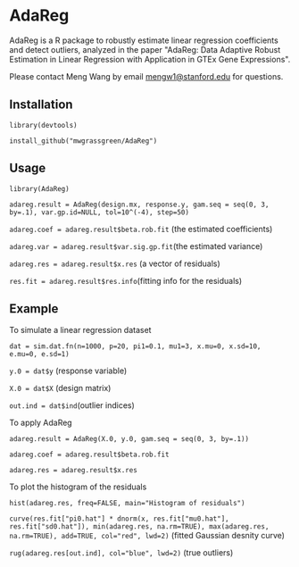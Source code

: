 # AdaReg
AdaReg is a R package to robustly estimate linear regression coefficients and detect outliers, analyzed in the paper "AdaReg: Data Adaptive Robust Estimation in Linear Regression with Application in GTEx Gene Expressions". 

Please contact Meng Wang by email <mengw1@stanford.edu> for questions. 

## Installation
`library(devtools)`

`install_github("mwgrassgreen/AdaReg")`

## Usage
`library(AdaReg)`

`adareg.result = AdaReg(design.mx, response.y, gam.seq = seq(0, 3, by=.1), var.gp.id=NULL, tol=10^(-4), step=50)`

`adareg.coef = adareg.result$beta.rob.fit` (the estimated coefficients)

`adareg.var = adareg.result$var.sig.gp.fit`(the estimated variance)

`adareg.res = adareg.result$x.res` (a vector of residuals)

`res.fit = adareg.result$res.info`(fitting info for the residuals)
   
## Example
To simulate a linear regression dataset 

`dat = sim.dat.fn(n=1000, p=20, pi1=0.1, mu1=3, x.mu=0, x.sd=10, e.mu=0, e.sd=1)`

`y.0 = dat$y` (response variable)

`X.0 = dat$X` (design matrix)

`out.ind = dat$ind`(outlier indices)
 
 To apply AdaReg
 
`adareg.result = AdaReg(X.0, y.0, gam.seq = seq(0, 3, by=.1))`

`adareg.coef = adareg.result$beta.rob.fit`

`adareg.res = adareg.result$x.res`

To plot the histogram of the residuals

`hist(adareg.res, freq=FALSE, main="Histogram of residuals")`

`curve(res.fit["pi0.hat"] * dnorm(x, res.fit["mu0.hat"], res.fit["sd0.hat"]), min(adareg.res, na.rm=TRUE), max(adareg.res, na.rm=TRUE), add=TRUE, col="red", lwd=2)` (fitted Gaussian desnity curve)

`rug(adareg.res[out.ind], col="blue", lwd=2)` (true outliers)
